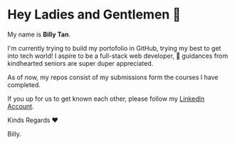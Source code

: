 # Hey Ladies and Gentlemen 👋

My name is **Billy Tan**.<br>

I'm currently trying to build my portofolio in GitHub, trying my best to get into tech world!
I aspire to be a full-stack web developer, 👀 guidances from kindhearted seniors are super duper appreciated.

As of now, my repos consist of my submissions form the courses I have completed.

If you up for us to get known each other, please follow my [LinkedIn Account](linkedin.com/in/billy-tan-0ba29a7a).

Kinds Regards ♥️

Billy.
